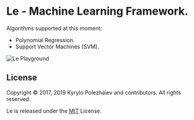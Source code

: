 # Le - Machine Learning Framework.

Algorithms supported at this moment:
* Polynomial Regression.
* Support Vector Machines (SVM).

![Le Playground](http://kirushyk.github.io/projects/le.png)

## License

Copyright &copy; 2017, 2019 Kyrylo Polezhaiev and contributors. All rights reserved.

Le is released under the [MIT](LICENSE) License.
